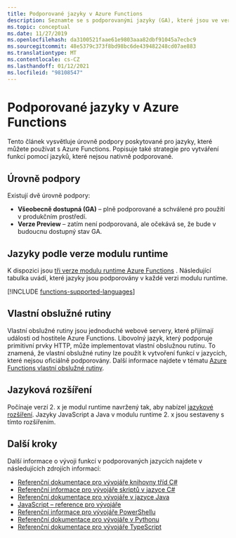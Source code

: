```yaml
---
title: Podporované jazyky v Azure Functions
description: Seznamte se s podporovanými jazyky (GA), které jsou ve verzi Preview, a způsoby rozšiřování vývoje funkcí do jiných jazyků.
ms.topic: conceptual
ms.date: 11/27/2019
ms.openlocfilehash: da3100521faae61e9803aaa82dbf91045a7ecbc9
ms.sourcegitcommit: 48e5379c373f8bd98bc6de439482248cd07ae883
ms.translationtype: MT
ms.contentlocale: cs-CZ
ms.lasthandoff: 01/12/2021
ms.locfileid: "98108547"
---
```

# <a name="supported-languages-in-azure-functions"></a>Podporované jazyky v Azure Functions

Tento článek vysvětluje úrovně podpory poskytované pro jazyky, které můžete používat s Azure Functions. Popisuje také strategie pro vytváření funkcí pomocí jazyků, které nejsou nativně podporované.

## <a name="levels-of-support"></a>Úrovně podpory

Existují dvě úrovně podpory:

* **Všeobecně dostupná (GA)** – plně podporované a schválené pro použití v produkčním prostředí.
* **Verze Preview** – zatím není podporovaná, ale očekává se, že bude v budoucnu dostupný stav GA.

## <a name="languages-by-runtime-version"></a>Jazyky podle verze modulu runtime 

K dispozici jsou [tři verze modulu runtime Azure Functions](functions-versions.md) . Následující tabulka uvádí, které jazyky jsou podporovány v každé verzi modulu runtime.

[!INCLUDE [functions-supported-languages](../../includes/functions-supported-languages.md)]

## <a name="custom-handlers"></a>Vlastní obslužné rutiny

Vlastní obslužné rutiny jsou jednoduché webové servery, které přijímají události od hostitele Azure Functions. Libovolný jazyk, který podporuje primitivní prvky HTTP, může implementovat vlastní obslužnou rutinu. To znamená, že vlastní obslužné rutiny lze použít k vytvoření funkcí v jazycích, které nejsou oficiálně podporovány. Další informace najdete v tématu [Azure Functions vlastní obslužné rutiny](functions-custom-handlers.md).

## <a name="language-extensibility"></a>Jazyková rozšíření

Počínaje verzí 2. x je modul runtime navržený tak, aby nabízel [jazykové rozšíření](https://github.com/Azure/azure-webjobs-sdk-script/wiki/Language-Extensibility). Jazyky JavaScript a Java v modulu runtime 2. x jsou sestaveny s tímto rozšířením.

## <a name="next-steps"></a>Další kroky

Další informace o vývoji funkcí v podporovaných jazycích najdete v následujících zdrojích informací:

+ [Referenční dokumentace pro vývojáře knihovny tříd C#](functions-dotnet-class-library.md)
+ [Referenční informace pro vývojáře skriptů v jazyce C#](functions-reference-csharp.md)
+ [Referenční dokumentace pro vývojáře v jazyce Java](functions-reference-java.md)
+ [JavaScript – reference pro vývojáře](functions-reference-node.md)
+ [Referenční informace pro vývojáře PowerShellu](functions-reference-powershell.md)
+ [Referenční dokumentace pro vývojáře v Pythonu](functions-reference-python.md)
+ [Referenční dokumentace pro vývojáře TypeScript](functions-reference-node.md#typescript)
